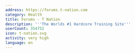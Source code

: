 ```yaml
---
address: https://forums.t-nation.com
category: Health
title: Forums - T Nation
description: '''The Worlds #1 Hardcore Training Site'''
userCount: 354752
icon: t-nation.svg
activity: very high
language: en
---
```

